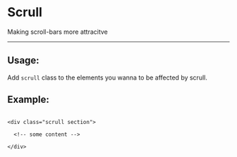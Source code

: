 # Scrull

Making scroll-bars more attracitve

___

## Usage:

Add `scrull` class to the elements you wanna to be affected by scrull.

## Example:

```

<div class="scrull section">

  <!-- some content -->

</div>

```
